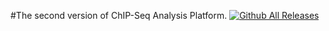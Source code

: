 #The second version of ChIP-Seq Analysis Platform.
[![Github All Releases](https://img.shields.io/github/downloads/bioinfomaticsCSU/MAC/total.svg)]()
